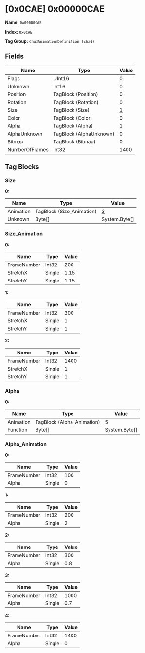 # [0x0CAE] 0x00000CAE

**Name:** ```0x00000CAE```

**Index:** ```0x0CAE```

**Tag Group:** ```ChudAnimationDefinition (chad)```

## Fields

Name	| Type	| Value
---	|---	|---	|
Flags	|UInt16	|0
Unknown	|Int16	|0
Position	|TagBlock (Position)	|0
Rotation	|TagBlock (Rotation)	|0
Size	|TagBlock (Size)	|[1](#size)
Color	|TagBlock (Color)	|0
Alpha	|TagBlock (Alpha)	|[1](#alpha)
AlphaUnknown	|TagBlock (AlphaUnknown)	|0
Bitmap	|TagBlock (Bitmap)	|0
NumberOfFrames	|Int32	|1400


## Tag Blocks

### Size

**0:**

Name	| Type	| Value
---	|---	|---	|
Animation	|TagBlock (Size_Animation)	|[3](#size_animation)
Unknown	|Byte[]	|System.Byte[]


### Size_Animation

**0:**

Name	| Type	| Value
---	|---	|---	|
FrameNumber	|Int32	|200
StretchX	|Single	|1.15
StretchY	|Single	|1.15


**1:**

Name	| Type	| Value
---	|---	|---	|
FrameNumber	|Int32	|300
StretchX	|Single	|1
StretchY	|Single	|1


**2:**

Name	| Type	| Value
---	|---	|---	|
FrameNumber	|Int32	|1400
StretchX	|Single	|1
StretchY	|Single	|1


### Alpha

**0:**

Name	| Type	| Value
---	|---	|---	|
Animation	|TagBlock (Alpha_Animation)	|[5](#alpha_animation)
Function	|Byte[]	|System.Byte[]


### Alpha_Animation

**0:**

Name	| Type	| Value
---	|---	|---	|
FrameNumber	|Int32	|100
Alpha	|Single	|0


**1:**

Name	| Type	| Value
---	|---	|---	|
FrameNumber	|Int32	|200
Alpha	|Single	|2


**2:**

Name	| Type	| Value
---	|---	|---	|
FrameNumber	|Int32	|300
Alpha	|Single	|0.8


**3:**

Name	| Type	| Value
---	|---	|---	|
FrameNumber	|Int32	|1000
Alpha	|Single	|0.7


**4:**

Name	| Type	| Value
---	|---	|---	|
FrameNumber	|Int32	|1400
Alpha	|Single	|0


